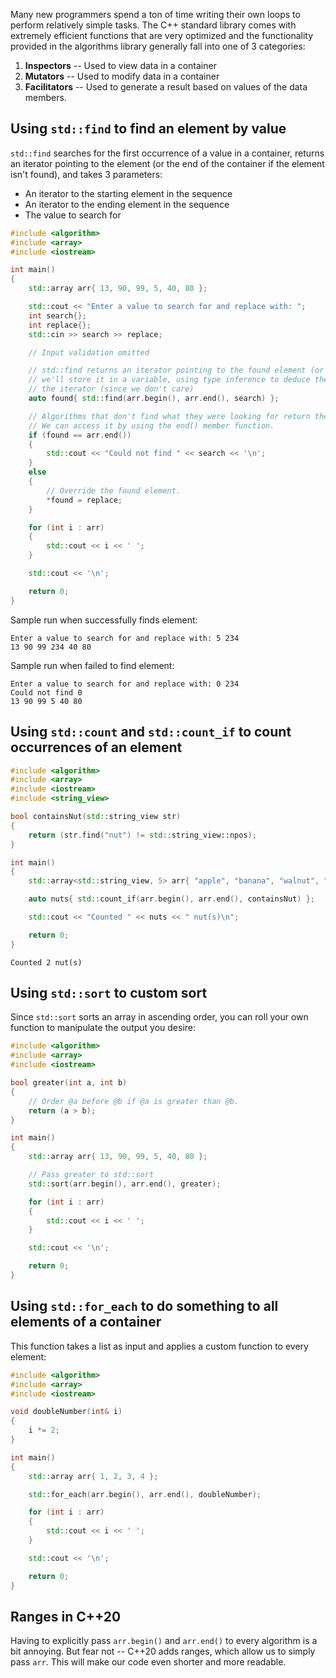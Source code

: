 Many new programmers spend a ton of time writing their own loops to perform relatively simple tasks. The C++ standard library comes with extremely efficient functions that are very optimized and the functionality provided in the algorithms library generally fall into one of 3 categories:
1. **Inspectors** -- Used to view data in a container
2. **Mutators** -- Used to modify data in a container
3. **Facilitators** -- Used to generate a result based on values of the data members.

## Using `std::find` to find an element by value

`std::find` searches for the first occurrence of a value in a container, returns an iterator pointing to the element (or the end of the container if the element isn't found), and takes 3 parameters:
- An iterator to the starting element in the sequence
- An iterator to the ending element in the sequence
- The value to search for

```cpp
#include <algorithm>
#include <array>
#include <iostream>

int main()
{
    std::array arr{ 13, 90, 99, 5, 40, 80 };

    std::cout << "Enter a value to search for and replace with: ";
    int search{};
    int replace{};
    std::cin >> search >> replace;

    // Input validation omitted

    // std::find returns an iterator pointing to the found element (or the end of the container)
    // we'll store it in a variable, using type inference to deduce the type of
    // the iterator (since we don't care)
    auto found{ std::find(arr.begin(), arr.end(), search) };

    // Algorithms that don't find what they were looking for return the end iterator.
    // We can access it by using the end() member function.
    if (found == arr.end())
    {
        std::cout << "Could not find " << search << '\n';
    }
    else
    {
        // Override the found element.
        *found = replace;
    }

    for (int i : arr)
    {
        std::cout << i << ' ';
    }

    std::cout << '\n';

    return 0;
}
```

Sample run when successfully finds element:
```
Enter a value to search for and replace with: 5 234
13 90 99 234 40 80
```

Sample run when failed to find element:
```
Enter a value to search for and replace with: 0 234
Could not find 0
13 90 99 5 40 80
```

## Using `std::count` and `std::count_if` to count occurrences of an element

```cpp
#include <algorithm>
#include <array>
#include <iostream>
#include <string_view>

bool containsNut(std::string_view str)
{
	return (str.find("nut") != std::string_view::npos);
}

int main()
{
	std::array<std::string_view, 5> arr{ "apple", "banana", "walnut", "lemon", "peanut" };

	auto nuts{ std::count_if(arr.begin(), arr.end(), containsNut) };

	std::cout << "Counted " << nuts << " nut(s)\n";

	return 0;
}
```

```
Counted 2 nut(s)
```

## Using `std::sort` to custom sort

Since `std::sort` sorts an array in ascending order, you can roll your own function to manipulate the output you desire:
```cpp
#include <algorithm>
#include <array>
#include <iostream>

bool greater(int a, int b)
{
    // Order @a before @b if @a is greater than @b.
    return (a > b);
}

int main()
{
    std::array arr{ 13, 90, 99, 5, 40, 80 };

    // Pass greater to std::sort
    std::sort(arr.begin(), arr.end(), greater);

    for (int i : arr)
    {
        std::cout << i << ' ';
    }

    std::cout << '\n';

    return 0;
}
```

## Using `std::for_each` to do something to all elements of a container

This function takes a list as input and applies a custom function to every element:
```cpp
#include <algorithm>
#include <array>
#include <iostream>

void doubleNumber(int& i)
{
    i *= 2;
}

int main()
{
    std::array arr{ 1, 2, 3, 4 };

    std::for_each(arr.begin(), arr.end(), doubleNumber);

    for (int i : arr)
    {
        std::cout << i << ' ';
    }

    std::cout << '\n';

    return 0;
}
```

## Ranges in C++20
Having to explicitly pass `arr.begin()` and `arr.end()` to every algorithm is a bit annoying. But fear not -- C++20 adds ranges, which allow us to simply pass `arr`. This will make our code even shorter and more readable.
